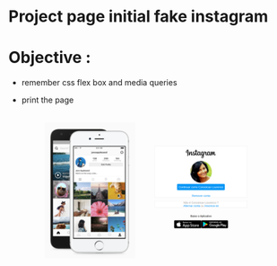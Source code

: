 # Project page initial fake instagram

# Objective :

- remember css flex box and media queries
 
 - print the page 
![print screeen](https://github.com/saozinha/instagramDio/blob/master/img/printscreen.png?raw=true) 